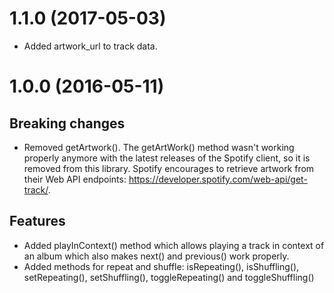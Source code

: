 # 1.1.0 (2017-05-03)

- Added artwork_url to track data.

# 1.0.0 (2016-05-11)

## Breaking changes

- Removed getArtwork(). The getArtWork() method wasn't working properly anymore with the latest releases of the Spotify client, so it is removed from this library. Spotify encourages to retrieve artwork from their Web API endpoints: https://developer.spotify.com/web-api/get-track/.

## Features

- Added playInContext() method which allows playing a track in context of an album which also makes next() and previous() work properly.
- Added methods for repeat and shuffle: isRepeating(), isShuffling(), setRepeating(), setShuffling(), toggleRepeating() and toggleShuffling()